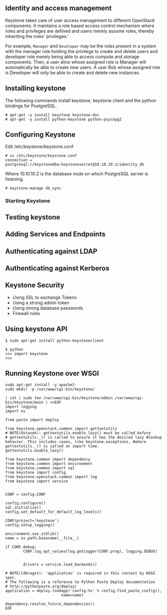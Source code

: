 ## Identity and access management

Keystone takes care of user access management to different OpenStack components. It maintains a role based access control mechanism where roles and privileges are defined and users merely assume roles, thereby inheriting the roles' privileges.'

For example, `Manager` and `Developer` may be the roles present in a system with the manager role holding the privilege to create and delete users and developer role merely being able to access compute and storage components. Then, a user alice whose assigned role is Manager will automatically be able to create new users. A user Bob whose assigned role is Developer will only be able to create and delete new instances. 

## Installing keystone

The following commands install keystone, keystone client and the python bindings for PostgreSQL.

    # apt-get -y install keystone keystone-doc
    # apt-get -y install python-keystone python-psycopg2

## Configuring Keystone

Edit /etc/keystone/keystone.conf

    # vi /etc/keystone/keystone.conf
    connection = postgresql://keystonedba:keystonesecret@10.10.10.2/identity_db

Where 10.10.10.2 is the database node on which PostgreSQL server is listening. 

    # keystone-manage db_sync

### Starting Keystone


## Testing keystone


## Adding Services and Endpoints


## Authenticating against LDAP


## Authenticating against Kerberos


## Keystone Security

- Using SSL to exchange Tokens
- Using a strong admin token
- Using strong database passwords
- Firewall rules

## Using keystone API

    $ sudo apt-get install python-keystoneclient

    $ python
    >>> import keystone
    >>>

## Running Keystone over WSGI

    sudo apt-get install -y apache2
    sudo mkdir -p /var/www/cgi-bin/keystone/

    ( cat | sudo tee /var/www/cgi-bin/keystone/admin /var/www/cgi-bin/keystone/main ) <<EOF
    import logging
    import os

    from paste import deploy

    from keystone.openstack.common import gettextutils
    # NOTE(dstanek): gettextutils.enable_lazy() must be called before
    # gettextutils._() is called to ensure it has the desired lazy #lookup behavior. This includes cases, like keystone.exceptions, #where gettextutils._() is called at import time.
    gettextutils.enable_lazy()

    from keystone.common import dependency
    from keystone.common import environment
    from keystone.common import sql
    from keystone import config
    from keystone.openstack.common import log
    from keystone import service


    CONF = config.CONF

    config.configure()
    sql.initialize()
    config.set_default_for_default_log_levels()

    CONF(project='keystone')
    config.setup_logging()

    environment.use_stdlib()
    name = os.path.basename(__file__)

    if CONF.debug:
            CONF.log_opt_values(log.getLogger(CONF.prog), logging.DEBUG)


            drivers = service.load_backends()

    # NOTE(ldbragst): 'application' is required in this context by WSGI spec.
    # The following is a reference to Python Paste Deploy documentation
    # http://pythonpaste.org/deploy/
    application = deploy.loadapp('config:%s' % config.find_paste_config(),
                             name=name)

    dependency.resolve_future_dependencies()
    EOF


